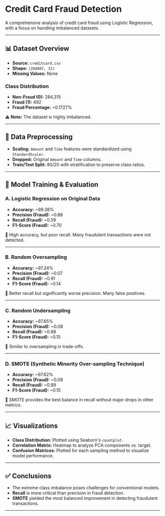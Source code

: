 # Credit Card Fraud Detection

A comprehensive analysis of credit card fraud using Logistic Regression, with a focus on handling imbalanced datasets.

---

## 📊 Dataset Overview

- **Source:** `creditcard.csv`
- **Shape:** `(284807, 31)`
- **Missing Values:** None

### Class Distribution

- **Non-Fraud (0):** 284,315
- **Fraud (1):** 492
- **Fraud Percentage:** ~0.1727%

⚠️ **Note:** The dataset is highly imbalanced.

---

## 🔧 Data Preprocessing

- **Scaling:** `Amount` and `Time` features were standardized using `StandardScaler`.
- **Dropped:** Original `Amount` and `Time` columns.
- **Train/Test Split:** 80/20 with stratification to preserve class ratios.

---

## 🧠 Model Training & Evaluation

### A. Logistic Regression on Original Data

- **Accuracy:** ~99.38%
- **Precision (Fraud):** ~0.88
- **Recall (Fraud):** ~0.59
- **F1-Score (Fraud):** ~0.70

📌 High accuracy, but poor recall. Many fraudulent transactions were not detected.

---

### B. Random Oversampling

- **Accuracy:** ~97.24%
- **Precision (Fraud):** ~0.07
- **Recall (Fraud):** ~0.91
- **F1-Score (Fraud):** ~0.14

📌 Better recall but significantly worse precision. Many false positives.

---

### C. Random Undersampling

- **Accuracy:** ~97.65%
- **Precision (Fraud):** ~0.08
- **Recall (Fraud):** ~0.88
- **F1-Score (Fraud):** ~0.15

📌 Similar to oversampling in trade-offs.

---

### D. SMOTE (Synthetic Minority Over-sampling Technique)

- **Accuracy:** ~97.62%
- **Precision (Fraud):** ~0.08
- **Recall (Fraud):** ~0.89
- **F1-Score (Fraud):** ~0.15

📌 SMOTE provides the best balance in recall without major drops in other metrics.

---

## 📈 Visualizations

- **Class Distribution:** Plotted using Seaborn's `countplot`.
- **Correlation Matrix:** Heatmap to analyze PCA components vs. target.
- **Confusion Matrices:** Plotted for each sampling method to visualize model performance.

---

## ✅ Conclusions

- The extreme class imbalance poses challenges for conventional models.
- **Recall** is more critical than precision in fraud detection.
- **SMOTE** yielded the most balanced improvement in detecting fraudulent transactions.

---
